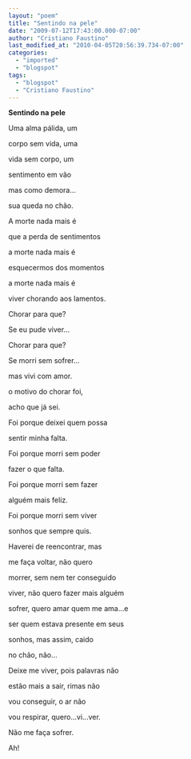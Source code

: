 ```yaml
---
layout: "poem"
title: "Sentindo na pele"
date: "2009-07-12T17:43:00.000-07:00"
author: "Cristiano Faustino"
last_modified_at: "2010-04-05T20:56:39.734-07:00"
categories:
  - "imported"
  - "blogspot"
tags:
  - "blogspot"
  - "Cristiano Faustino"
---
```


<span style="font-weight: bold;">Sentindo na pele

Uma alma pálida, um

corpo sem vida, uma

vida sem corpo, um

sentimento em vão

mas como demora...

sua queda no chão.

A morte nada mais é

que a perda de sentimentos

a morte nada mais é

esquecermos dos momentos

a morte nada mais é

viver chorando aos lamentos.

Chorar para que?

Se eu pude viver...

Chorar para que?

Se morri sem sofrer...

mas vivi com amor.

o motivo do chorar foi,

acho que já sei.

Foi porque deixei quem possa

sentir minha falta.

Foi porque morri sem poder

fazer o que falta.

Foi porque morri sem fazer

alguém mais feliz.

Foi porque morri sem viver

sonhos que sempre quis.

Haverei de reencontrar, mas

me faça voltar, não quero

morrer, sem nem ter conseguido

viver, não quero fazer mais alguém

sofrer, quero amar quem me ama...e

ser quem estava presente em seus

sonhos, mas assim, caido

no chão, não...

Deixe me viver, pois palavras não

estão mais a sair, rimas não

vou conseguir, o ar não

vou respirar, quero...vi...ver.

Não me faça sofrer.

Ah!</span>